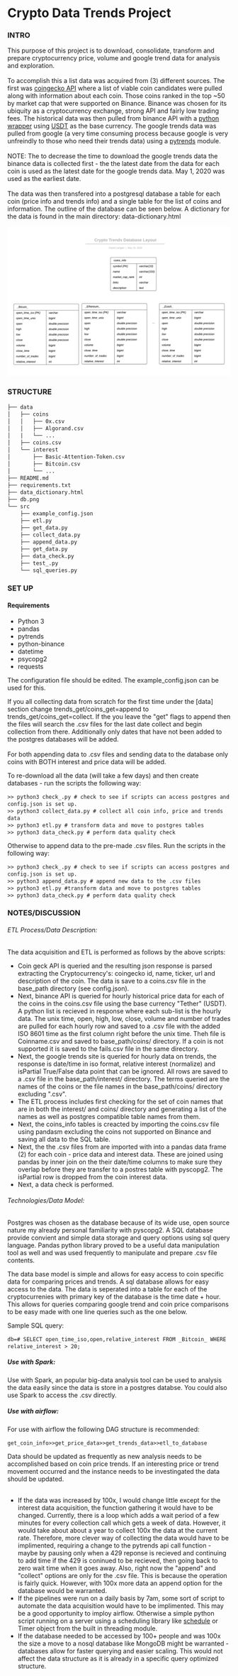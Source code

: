 # Crypto Data Trends Project


### INTRO
This purpose of this project is to download, consolidate, transform and prepare cryptocurrency price, volume and google trend data for analysis and exploration.<br/>
<br>
To accomplish this a list data was acquired from (3) different sources. The first was [coingecko API](https://www.coingecko.com/en/api) where a list of viable coin candidates were pulled along with information about each coin. Those coins ranked in the top ~50 by market cap that were supported on Binance. Binance was chosen for its ubiquity as a cryptocurrency exchange, strong API and fairly low trading fees. The historical data was then pulled from binance API with a [python wrapper](https://github.com/sammchardy/python-binance) using [USDT](https://tether.to/) as the base currency. The google trends data was pulled from google (a very time consuming process because google is very unfreindly to those who need their trends data) using a [pytrends](https://github.com/GeneralMills/pytrends) module.<br/>
<br>
NOTE: The to decrease the time to download the google trends data the binance data is collected first - the the latest date from the data for each coin is used as the latest date for the google trends data. May 1, 2020 was used as the earliest date.<br/>
<br>
The data was then transfered into a postgresql database a table for each coin (price info and trends info) and a single table for the list of coins and information. The outline of the database can be seen below. A dictionary for the data is found in the main directory: data-dictionary.html<br/>

![image info](./db.png)


### STRUCTURE

```
├── data                                                                                         
│   ├── coins                                                                                                        
│   │   ├── 0x.csv                                                                                                          
│   │   ├── Algorand.csv                                                                                                     
│   |   └── ...                                                                                       
│   ├── coins.csv
│   └── interest
│       ├── Basic-Attention-Token.csv
│       ├── Bitcoin.csv
│       └── ...
├── README.md
├── requirements.txt
├── data_dictionary.html
├── db.png
└── src
    ├── example_config.json
    ├── etl.py
    ├── get_data.py
    ├── collect_data.py
    ├── append_data.py
    ├── get_data.py
    ├── data_check.py
    ├── test_.py
    └── sql_queries.py

```

### SET UP

#### Requirements
* Python 3
* pandas
* pytrends
* python-binance
* datetime
* psycopg2
* requests

The configuration file should be edited. The example_config.json can be used for this.

If you all collecting data from scratch for the first time under the [data] section change trends_get/coins_get=append to trends_get/coins_get=collect.
If the you leave the "get" flags to  append then the files will search the .csv files for the last date collect and begin collection from there. Additionally only dates that have not been added to the postgres databases will be added.<br/>
<br>
For both appending data to .csv files and sending data to the database only coins with BOTH interest and price data will be added.

To re-download all the data (will take a few days) and then create databases - run the scripts the following way:
```
>> python3 check_.py # check to see if scripts can access postgres and config.json is set up.
>> python3 collect_data.py # collect all coin info, price and trends data
>> python3 etl.py # transform data and move to postgres tables
>> python3 data_check.py # perform data quality check
```
Otherwise to append data to the pre-made .csv files. Run the scripts in the following way:
```
>> python3 check_.py # check to see if scripts can access postgres and config.json is set up.
>> python3 append_data.py # append new data to the .csv files
>> python3 etl.py #transform data and move to postgres tables
>> python3 data_check.py # perform data quality check
```


### NOTES/DISCUSSION

###### ETL Process/Data Description:

The data acquisition and ETL is performed as follows by the above scripts:
* Coin geck API is queried and the resulting json response is parsed extracting the Cryptocurrency's: coingecko id, name, ticker, url and description of the coin. The data is save to a coins.csv file in the base_path directory (see config.json).
* Next, binance API is queried for hourly historical price data for each of the coins in the coins.csv file using the base currency "Tether" (USDT). A python list is recieved in response where each sub-list is the hourly data. The unix time, open, high, low, close, volume and number of trades are pulled for each hourly row and saved to a .csv file with the added ISO 8601 time as the first column right before the unix time. Theh file is Coinname.csv and saved to base_path/coins/ directory. If a coin is not supported it is saved to the fails.csv file in the same directory.
* Next, the google trends site is queried for hourly data on trends, the response is date/time in iso format, relative interest (normalize) and isPartial True/False data point that can be ignored. All rows are saved to a .csv file in the base_path/interest/ directory. The terms queried are the names of the coins or the file names in the base_path/coins/ directory excluding ".csv".
* The ETL process includes first checking for the set of coin names that are in both the interest/ and coins/ directory and generating a list of the names as well as postgres compatible table names from them.
* Next, the coins_info tables is creacted by importing the coins.csv file using pandasm excluding the coins not supported on Binance and saving all data to the SQL table.
* Next, the the .csv files from are imported with into a pandas data frame (2) for each coin - price data and interest data. These are joined using pandas by inner join on the their date/time columns to make sure they overlap before they are transfer to a postres table with pyscopg2. The isPartial row is dropped from the coin interest data.
* Next, a data check is performed.


###### Technologies/Data Model:

Postgres was chosen as the database because of its wide use, open source nature my already personal familiarity with pyscopg2. A SQL database provide convient and simple data storage and query options using sql query language. Pandas python library proved to be a useful data manipulation tool as well and was used frequently to manipulate and prepare .csv file contents.

The data base model is simple and allows for easy access to coin specific data for comparing prices and trends. A sql database allows for easy access to the data. The data is seperated into a table for each of the cryptocurrenies with primary key of the database is the time date + hour. This allows for queries comparing google trend and coin price comparisons to be easy made with one line queries such as the one below.

Sample SQL query:
```
db=# SELECT open_time_iso,open,relative_interest FROM _Bitcoin_ WHERE relative_interest > 20;
```

##### Use with Spark:
Use with Spark, an popular big-data analysis tool can be used to analysis the data easily since the data is store in a postgres databse. You could also use Spark to access the .csv directly.


##### Use with airflow:
For use with airflow the following DAG structure is recommended:
```
get_coin_info>>get_price_data>>get_trends_data>>etl_to_database
```

Data should be updated as frequently as new analysis needs to be accomplished based on coin price trends. If an interesting price or trend movement occurred and the instance needs to be investingated the data should be updated.<br/>
<br>

* If the data was increased by 100x, I would change little except for the interest data acquisition, the function gathering it would have to be changed. Currently, there is a loop which adds a wait period of a few minutes for every collection call which gets a week of data. However, it would take about about a year to collect 100x the data at the current rate.  Therefore, more clever way of collecting the data would have to be implimented, requiring a change to the pytrends api call function - maybe by pausing only when a 429 reponse is recieved and continuing to add time if the 429 is coninued to be recieved, then going back to zero wait time when it goes away. Also, right now the "append" and "collect" options are only for the .csv file. This is because the operation is fairly quick. However, with 100x more data an append option for the database would be warranted. 
* If the pipelines were run on a daily basis by 7am, some sort of script to automate the data acquisition would have to be implimented. This may be a good opportunity to imploy airflow. Otherwise a simple python script running on a server using a scheduling library like [schedule](https://pypi.org/project/schedule/) or Timer object from the built in threading module.
* If the database needed to be accessed by 100+ people and was 100x the size a move to a nosql database like MongoDB might be warranted - databases allow for faster querying and easier scaling. This would not affect the data structure as it is already in a specific query optimized structure. 

